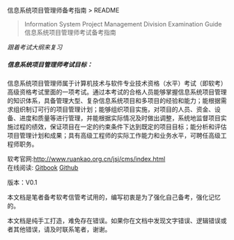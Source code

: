 信息系统项目管理师备考指南 > README

> Information System Project Management Division Examination Guide
> 信息系统项目管理师考试备考指南

*跟着考试大纲来复习*

##### 信息系统项目管理师考试目标：
信息系统项目管理师属于计算机技术与软件专业技术资格（水平）考试（即软考）高级资格考试里面的一项考试。通过本考试的合格人员能够掌握信息系统项目管理的知识体系，具备管理大型、复杂信息系统项目和多项目的经验和能力；能根据需求组织制订可行的项目管理计划；能够组织项目实施，对项目的人员、资金、设备、进度和质量等进行管理，并能根据实际情况及时做出调整，系统地监督项目实施过程的绩效，保证项目在一定的约束条件下达到既定的项目目标；能分析和评估项目管理计划和成果；具有高级工程师的实际工作能力和业务水平，可聘任高级工程师职务。

软考官网:http://www.ruankao.org.cn/jsj/cms/index.html  
在线阅读: 
[Gitbook](http://wangyongtao.gitbooks.io/information_system_project_management/)
[Github](https://github.com/wangyongtao/information_system_project_management/)

版本：V0.1

本文档是笔者备考软考信管考试用的，编写初衷是为了强化自己备考，强化记忆的。

本文档是纯手工打造，难免存在错误。如果你在文档中发现文字错误、逻辑错误或者其他错误，请及时联系笔者，谢谢。







